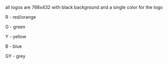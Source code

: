 all logos are 768x432
with black background and a single color for the logo

R - red/orange

G - green

Y - yellow

B - blue

GY - grey
